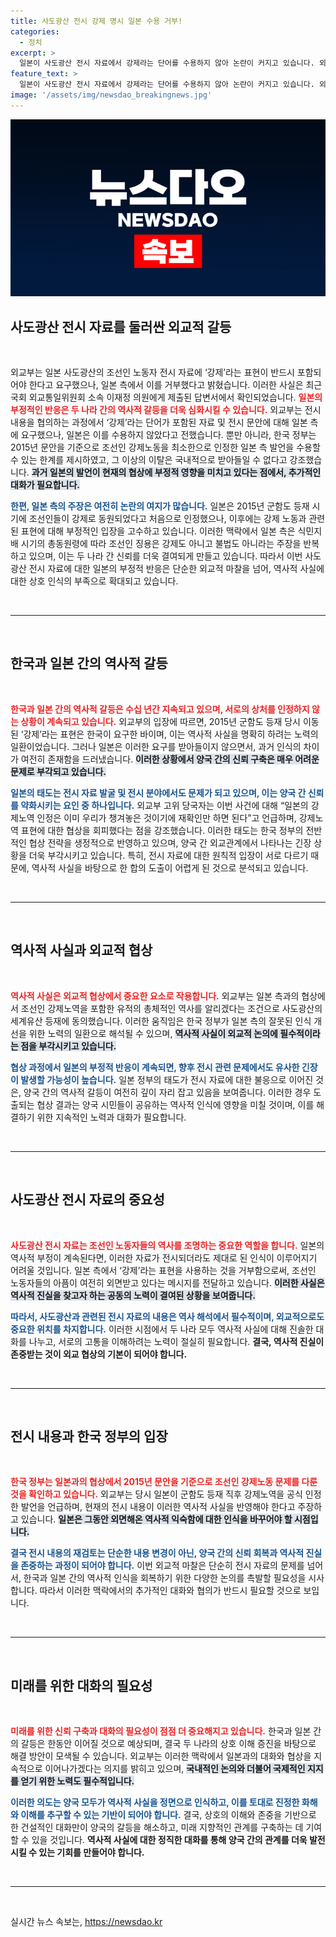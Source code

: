 ```yaml
---
title: 사도광산 전시 강제 명시 일본 수용 거부!
categories:
  - 정치
excerpt: >
  일본이 사도광산 전시 자료에서 강제라는 단어를 수용하지 않아 논란이 커지고 있습니다. 외교부는 강제노동 인정이라는 중요한 입장을 지키기 위해 최선의 협상을 진행했지만 성과 없이 후퇴한 현실에 우려가 커지고 있습니다.
feature_text: >
  일본이 사도광산 전시 자료에서 강제라는 단어를 수용하지 않아 논란이 커지고 있습니다. 외교부는 강제노동 인정이라는 중요한 입장을 지키기 위해 최선의 협상을 진행했지만 성과 없이 후퇴한 현실에 우려가 커지고 있습니다.
image: '/assets/img/newsdao_breakingnews.jpg'
---
```


<p><img src="/assets/img/newsdao_breakingnews.jpg" alt="ontimetimes 속보" /></p>

<h2 data-ke-size="size26">사도광산 전시 자료를 둘러싼 외교적 갈등</h2>

<p data-ke-size="size16">&nbsp;</p>

<p>외교부는 일본 사도광산의 조선인 노동자 전시 자료에 ‘강제’라는 표현이 반드시 포함되어야 한다고 요구했으나, 일본 측에서 이를 거부했다고 밝혔습니다. 이러한 사실은 최근 국회 외교통일위원회 소속 이재정 의원에게 제출된 답변서에서 확인되었습니다. <b><span style="color: #ee2323;">일본의 부정적인 반응은 두 나라 간의 역사적 갈등을 더욱 심화시킬 수 있습니다.</span></b> 외교부는 전시 내용을 협의하는 과정에서 ‘강제’라는 단어가 포함된 자료 및 전시 문안에 대해 일본 측에 요구했으나, 일본은 이를 수용하지 않았다고 전했습니다. 뿐만 아니라, 한국 정부는 2015년 문안을 기준으로 조선인 강제노동을 최소한으로 인정한 일본 측 발언을 수용할 수 있는 한계를 제시하였고, 그 이상의 이탈은 국내적으로 받아들일 수 없다고 강조했습니다. <b><span style="background-color: #21538527;">과거 일본의 발언이 현재의 협상에 부정적 영향을 미치고 있다는 점에서, 추가적인 대화가 필요합니다.</span></b></p>

<p><b><span style="color: #1a5490;">한편, 일본 측의 주장은 여전히 논란의 여지가 많습니다.</span></b> 일본은 2015년 군함도 등재 시기에 조선인들이 강제로 동원되었다고 처음으로 인정했으나, 이후에는 강제 노동과 관련된 표현에 대해 부정적인 입장을 고수하고 있습니다. 이러한 맥락에서 일본 측은 식민지배 시기의 총동원령에 따라 조선인 징용은 강제도 아니고 불법도 아니라는 주장을 반복하고 있으며, 이는 두 나라 간 신뢰를 더욱 결여되게 만들고 있습니다. 따라서 이번 사도광산 전시 자료에 대한 일본의 부정적 반응은 단순한 외교적 마찰을 넘어, 역사적 사실에 대한 상호 인식의 부족으로 확대되고 있습니다.</p>

<p data-ke-size="size16">&nbsp;</p>

<hr />

<p data-ke-size="size16">&nbsp;</p>

<h2 data-ke-size="size26">한국과 일본 간의 역사적 갈등</h2>

<p data-ke-size="size16">&nbsp;</p>

<p><b><span style="color: #ee2323;">한국과 일본 간의 역사적 갈등은 수십 년간 지속되고 있으며, 서로의 상처를 인정하지 않는 상황이 계속되고 있습니다.</span></b> 외교부의 입장에 따르면, 2015년 군함도 등재 당시 이동된 ‘강제’라는 표현은 한국이 요구한 바이며, 이는 역사적 사실을 명확히 하려는 노력의 일환이었습니다. 그러나 일본은 이러한 요구를 받아들이지 않으면서, 과거 인식의 차이가 여전히 존재함을 드러냈습니다. <b><span style="background-color: #21538527;">이러한 상황에서 양국 간의 신뢰 구축은 매우 어려운 문제로 부각되고 있습니다.</span></b></p>

<p><b><span style="color: #1a5490;">일본의 태도는 전시 자료 발굴 및 전시 분야에서도 문제가 되고 있으며, 이는 양국 간 신뢰를 약화시키는 요인 중 하나입니다.</span></b> 외교부 고위 당국자는 이번 사건에 대해 “일본의 강제노역 인정은 이미 우리가 챙겨놓은 것이기에 재확인만 하면 된다”고 언급하며, 강제노역 표현에 대한 협상을 회피했다는 점을 강조했습니다. 이러한 태도는 한국 정부의 전반적인 협상 전략을 생정적으로 반영하고 있으며, 양국 간 외교관계에서 나타나는 긴장 상황을 더욱 부각시키고 있습니다. 특히, 전시 자료에 대한 원칙적 입장이 서로 다르기 때문에, 역사적 사실을 바탕으로 한 합의 도출이 어렵게 된 것으로 분석되고 있습니다.</p>

<p data-ke-size="size16">&nbsp;</p>

<hr />

<p data-ke-size="size16">&nbsp;</p>

<h2 data-ke-size="size26">역사적 사실과 외교적 협상</h2>

<p data-ke-size="size16">&nbsp;</p>

<p><b><span style="color: #ee2323;">역사적 사실은 외교적 협상에서 중요한 요소로 작용합니다.</span></b> 외교부는 일본 측과의 협상에서 조선인 강제노역을 포함한 유적의 총체적인 역사를 알리겠다는 조건으로 사도광산의 세계유산 등재에 동의했습니다. 이러한 움직임은 한국 정부가 일본 측의 잘못된 인식 개선을 위한 노력의 일환으로 해석될 수 있으며, <b><span style="background-color: #21538527;">역사적 사실이 외교적 논의에 필수적이라는 점을 부각시키고 있습니다.</span></b> </p>

<p><b><span style="color: #1a5490;">협상 과정에서 일본의 부정적 반응이 계속되면, 향후 전시 관련 문제에서도 유사한 긴장이 발생할 가능성이 높습니다.</span></b> 일본 정부의 태도가 전시 자료에 대한 불응으로 이어진 것은, 양국 간의 역사적 갈등이 여전히 깊이 자리 잡고 있음을 보여줍니다. 이러한 경우 도출되는 협상 결과는 양국 시민들이 공유하는 역사적 인식에 영향을 미칠 것이며, 이를 해결하기 위한 지속적인 노력과 대화가 필요합니다.</p>

<p data-ke-size="size16">&nbsp;</p>

<hr />

<p data-ke-size="size16">&nbsp;</p>

<h2 data-ke-size="size26">사도광산 전시 자료의 중요성</h2>

<p data-ke-size="size16">&nbsp;</p>

<p><b><span style="color: #ee2323;">사도광산 전시 자료는 조선인 노동자들의 역사를 조명하는 중요한 역할을 합니다.</span></b> 일본의 역사적 부정이 계속된다면, 이러한 자료가 전시되더라도 제대로 된 인식이 이루어지기 어려울 것입니다. 일본 측에서 ‘강제’라는 표현을 사용하는 것을 거부함으로써, 조선인 노동자들의 아픔이 여전히 외면받고 있다는 메시지를 전달하고 있습니다. <b><span style="background-color: #21538527;">이러한 사실은 역사적 진실을 찾고자 하는 공동의 노력이 결여된 상황을 보여줍니다.</span></b></p>

<p><b><span style="color: #1a5490;">따라서, 사도광산과 관련된 전시 자료의 내용은 역사 해석에서 필수적이며, 외교적으로도 중요한 위치를 차지합니다.</span></b> 이러한 시점에서 두 나라 모두 역사적 사실에 대해 진솔한 대화를 나누고, 서로의 고통을 이해하려는 노력이 절실히 필요합니다. <b>결국, 역사적 진실이 존중받는 것이 외교 협상의 기본이 되어야 합니다.</b></p>

<p data-ke-size="size16">&nbsp;</p>

<hr />

<p data-ke-size="size16">&nbsp;</p>

<h2 data-ke-size="size26">전시 내용과 한국 정부의 입장</h2>

<p data-ke-size="size16">&nbsp;</p>

<p><b><span style="color: #ee2323;">한국 정부는 일본과의 협상에서 2015년 문안을 기준으로 조선인 강제노동 문제를 다룬 것을 확인하고 있습니다.</span></b> 외교부는 당시 일본이 군함도 등재 직후 강제노역을 공식 인정한 발언을 언급하며, 현재의 전시 내용이 이러한 역사적 사실을 반영해야 한다고 주장하고 있습니다. <b><span style="background-color: #21538527;">일본은 그동안 외면해온 역사적 익숙함에 대한 인식을 바꾸어야 할 시점입니다.</span></b> </p>

<p><b><span style="color: #1a5490;">결국 전시 내용의 재검토는 단순한 내용 변경이 아닌, 양국 간의 신뢰 회복과 역사적 진실을 존중하는 과정이 되어야 합니다.</span></b> 이번 외교적 마찰은 단순히 전시 자료의 문제를 넘어서, 한국과 일본 간의 역사적 인식을 회복하기 위한 다양한 논의를 촉발할 필요성을 시사합니다. 따라서 이러한 맥락에서의 추가적인 대화와 협의가 반드시 필요할 것으로 보입니다.</p>

<p data-ke-size="size16">&nbsp;</p>

<hr />

<p data-ke-size="size16">&nbsp;</p>

<h2 data-ke-size="size26">미래를 위한 대화의 필요성</h2>

<p data-ke-size="size16">&nbsp;</p>

<p><b><span style="color: #ee2323;">미래를 위한 신뢰 구축과 대화의 필요성이 점점 더 중요해지고 있습니다.</span></b> 한국과 일본 간의 갈등은 한동안 이어질 것으로 예상되며, 결국 두 나라의 상호 이해 증진을 바탕으로 해결 방안이 모색될 수 있습니다. 외교부는 이러한 맥락에서 일본과의 대화와 협상을 지속적으로 이어나가겠다는 의지를 밝히고 있으며, <b><span style="background-color: #21538527;">국내적인 논의와 더불어 국제적인 지지를 얻기 위한 노력도 필수적입니다.</span></b> </p>

<p><b><span style="color: #1a5490;">이러한 의도는 양국 모두가 역사적 사실을 정면으로 인식하고, 이를 토대로 진정한 화해와 이해를 추구할 수 있는 기반이 되어야 합니다.</span></b> 결국, 상호의 이해와 존중을 기반으로 한 건설적인 대화만이 양국의 갈등을 해소하고, 미래 지향적인 관계를 구축하는 데 기여할 수 있을 것입니다. <b>역사적 사실에 대한 정직한 대화를 통해 양국 간의 관계를 더욱 발전시킬 수 있는 기회를 만들어야 합니다.</b></p>

<p data-ke-size="size16">&nbsp;</p>

<hr />

<p data-ke-size="size16">&nbsp;</p>
실시간 뉴스 속보는, <a href="https://newsdao.kr" rel="dofollow">https://newsdao.kr</a>


